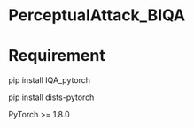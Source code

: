 # PerceptualAttack_BIQA

# Requirement
pip install IQA_pytorch

pip install dists-pytorch

PyTorch >= 1.8.0
